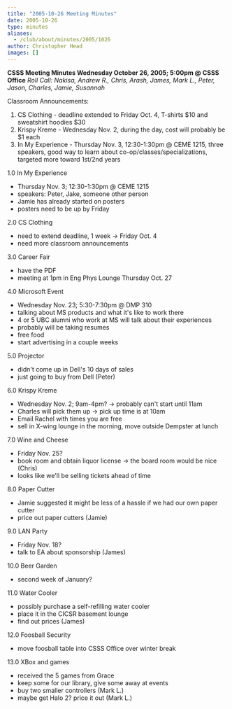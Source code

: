 ```yaml
---
title: "2005-10-26 Meeting Minutes"
date: 2005-10-26
type: minutes
aliases:
  - /club/about/minutes/2005/1026
author: Christopher Head
images: []
---
```


**CSSS Meeting Minutes
Wednesday October 26, 2005; 5:00pm @ CSSS Office**
_Roll Call: Nakisa, Andrew R., Chris, Arash, James, Mark L., Peter, Jason, Charles, Jamie, Susannah_

Classroom Announcements:

1.  CS Clothing - deadline extended to Friday Oct. 4, T-shirts $10 and sweatshirt hoodies $30
2.  Krispy Kreme - Wednesday Nov. 2, during the day, cost will probably be $1 each
3.  In My Experience - Thursday Nov. 3, 12:30-1:30pm @ CEME 1215, three speakers, good way to learn about co-op/classes/specializations, targeted more toward 1st/2nd years

1.0 In My Experience

*   Thursday Nov. 3; 12:30-1:30pm @ CEME 1215
*   speakers: Peter, Jake, someone other person
*   Jamie has already started on posters
*   posters need to be up by Friday

2.0 CS Clothing

*   need to extend deadline, 1 week -> Friday Oct. 4
*   need more classroom announcements

3.0 Career Fair

*   have the PDF
*   meeting at 1pm in Eng Phys Lounge Thursday Oct. 27

4.0 Microsoft Event

*   Wednesday Nov. 23; 5:30-7:30pm @ DMP 310
*   talking about MS products and what it's like to work there
*   4 or 5 UBC alumni who work at MS will talk about their experiences
*   probably will be taking resumes
*   free food
*   start advertising in a couple weeks

5.0 Projector

*   didn't come up in Dell's 10 days of sales
*   just going to buy from Dell (Peter)

6.0 Krispy Kreme

*   Wednesday Nov. 2; 9am-4pm? -> probably can't start until 11am
*   Charles will pick them up -> pick up time is at 10am
*   Email Rachel with times you are free
*   sell in X-wing lounge in the morning, move outside Dempster at lunch

7.0 Wine and Cheese

*   Friday Nov. 25?
*   book room and obtain liquor license -> the board room would be nice (Chris)
*   looks like we'll be selling tickets ahead of time

8.0 Paper Cutter

*   Jamie suggested it might be less of a hassle if we had our own paper cutter
*   price out paper cutters (Jamie)

9.0 LAN Party

*   Friday Nov. 18?
*   talk to EA about sponsorship (James)

10.0 Beer Garden

*   second week of January?

11.0 Water Cooler

*   possibly purchase a self-refilling water cooler
*   place it in the CICSR basement lounge
*   find out prices (James)

12.0 Foosball Security

*   move foosball table into CSSS Office over winter break

13.0 XBox and games

*   received the 5 games from Grace
*   keep some for our library, give some away at events
*   buy two smaller controllers (Mark L.)
*   maybe get Halo 2? price it out (Mark L.)
